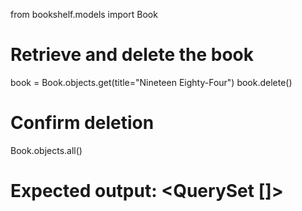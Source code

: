 from bookshelf.models import Book

# Retrieve and delete the book
book = Book.objects.get(title="Nineteen Eighty-Four") 
book.delete()

# Confirm deletion
Book.objects.all() 
# Expected output: <QuerySet []>